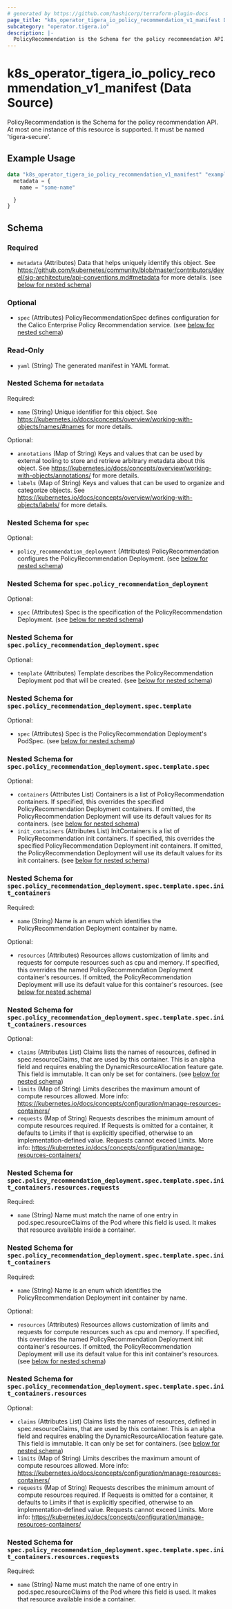```yaml
---
# generated by https://github.com/hashicorp/terraform-plugin-docs
page_title: "k8s_operator_tigera_io_policy_recommendation_v1_manifest Data Source - terraform-provider-k8s"
subcategory: "operator.tigera.io"
description: |-
  PolicyRecommendation is the Schema for the policy recommendation API. At most one instance of this resource is supported. It must be named 'tigera-secure'.
---
```


# k8s_operator_tigera_io_policy_recommendation_v1_manifest (Data Source)

PolicyRecommendation is the Schema for the policy recommendation API. At most one instance of this resource is supported. It must be named 'tigera-secure'.

## Example Usage

```terraform
data "k8s_operator_tigera_io_policy_recommendation_v1_manifest" "example" {
  metadata = {
    name = "some-name"

  }
}
```

<!-- schema generated by tfplugindocs -->
## Schema

### Required

- `metadata` (Attributes) Data that helps uniquely identify this object. See https://github.com/kubernetes/community/blob/master/contributors/devel/sig-architecture/api-conventions.md#metadata for more details. (see [below for nested schema](#nestedatt--metadata))

### Optional

- `spec` (Attributes) PolicyRecommendationSpec defines configuration for the Calico Enterprise Policy Recommendation service. (see [below for nested schema](#nestedatt--spec))

### Read-Only

- `yaml` (String) The generated manifest in YAML format.

<a id="nestedatt--metadata"></a>
### Nested Schema for `metadata`

Required:

- `name` (String) Unique identifier for this object. See https://kubernetes.io/docs/concepts/overview/working-with-objects/names/#names for more details.

Optional:

- `annotations` (Map of String) Keys and values that can be used by external tooling to store and retrieve arbitrary metadata about this object. See https://kubernetes.io/docs/concepts/overview/working-with-objects/annotations/ for more details.
- `labels` (Map of String) Keys and values that can be used to organize and categorize objects. See https://kubernetes.io/docs/concepts/overview/working-with-objects/labels/ for more details.


<a id="nestedatt--spec"></a>
### Nested Schema for `spec`

Optional:

- `policy_recommendation_deployment` (Attributes) PolicyRecommendation configures the PolicyRecommendation Deployment. (see [below for nested schema](#nestedatt--spec--policy_recommendation_deployment))

<a id="nestedatt--spec--policy_recommendation_deployment"></a>
### Nested Schema for `spec.policy_recommendation_deployment`

Optional:

- `spec` (Attributes) Spec is the specification of the PolicyRecommendation Deployment. (see [below for nested schema](#nestedatt--spec--policy_recommendation_deployment--spec))

<a id="nestedatt--spec--policy_recommendation_deployment--spec"></a>
### Nested Schema for `spec.policy_recommendation_deployment.spec`

Optional:

- `template` (Attributes) Template describes the PolicyRecommendation Deployment pod that will be created. (see [below for nested schema](#nestedatt--spec--policy_recommendation_deployment--spec--template))

<a id="nestedatt--spec--policy_recommendation_deployment--spec--template"></a>
### Nested Schema for `spec.policy_recommendation_deployment.spec.template`

Optional:

- `spec` (Attributes) Spec is the PolicyRecommendation Deployment's PodSpec. (see [below for nested schema](#nestedatt--spec--policy_recommendation_deployment--spec--template--spec))

<a id="nestedatt--spec--policy_recommendation_deployment--spec--template--spec"></a>
### Nested Schema for `spec.policy_recommendation_deployment.spec.template.spec`

Optional:

- `containers` (Attributes List) Containers is a list of PolicyRecommendation containers. If specified, this overrides the specified PolicyRecommendation Deployment containers. If omitted, the PolicyRecommendation Deployment will use its default values for its containers. (see [below for nested schema](#nestedatt--spec--policy_recommendation_deployment--spec--template--spec--containers))
- `init_containers` (Attributes List) InitContainers is a list of PolicyRecommendation init containers. If specified, this overrides the specified PolicyRecommendation Deployment init containers. If omitted, the PolicyRecommendation Deployment will use its default values for its init containers. (see [below for nested schema](#nestedatt--spec--policy_recommendation_deployment--spec--template--spec--init_containers))

<a id="nestedatt--spec--policy_recommendation_deployment--spec--template--spec--containers"></a>
### Nested Schema for `spec.policy_recommendation_deployment.spec.template.spec.init_containers`

Required:

- `name` (String) Name is an enum which identifies the PolicyRecommendation Deployment container by name.

Optional:

- `resources` (Attributes) Resources allows customization of limits and requests for compute resources such as cpu and memory. If specified, this overrides the named PolicyRecommendation Deployment container's resources. If omitted, the PolicyRecommendation Deployment will use its default value for this container's resources. (see [below for nested schema](#nestedatt--spec--policy_recommendation_deployment--spec--template--spec--init_containers--resources))

<a id="nestedatt--spec--policy_recommendation_deployment--spec--template--spec--init_containers--resources"></a>
### Nested Schema for `spec.policy_recommendation_deployment.spec.template.spec.init_containers.resources`

Optional:

- `claims` (Attributes List) Claims lists the names of resources, defined in spec.resourceClaims, that are used by this container.  This is an alpha field and requires enabling the DynamicResourceAllocation feature gate.  This field is immutable. It can only be set for containers. (see [below for nested schema](#nestedatt--spec--policy_recommendation_deployment--spec--template--spec--init_containers--resources--claims))
- `limits` (Map of String) Limits describes the maximum amount of compute resources allowed. More info: https://kubernetes.io/docs/concepts/configuration/manage-resources-containers/
- `requests` (Map of String) Requests describes the minimum amount of compute resources required. If Requests is omitted for a container, it defaults to Limits if that is explicitly specified, otherwise to an implementation-defined value. Requests cannot exceed Limits. More info: https://kubernetes.io/docs/concepts/configuration/manage-resources-containers/

<a id="nestedatt--spec--policy_recommendation_deployment--spec--template--spec--init_containers--resources--claims"></a>
### Nested Schema for `spec.policy_recommendation_deployment.spec.template.spec.init_containers.resources.requests`

Required:

- `name` (String) Name must match the name of one entry in pod.spec.resourceClaims of the Pod where this field is used. It makes that resource available inside a container.




<a id="nestedatt--spec--policy_recommendation_deployment--spec--template--spec--init_containers"></a>
### Nested Schema for `spec.policy_recommendation_deployment.spec.template.spec.init_containers`

Required:

- `name` (String) Name is an enum which identifies the PolicyRecommendation Deployment init container by name.

Optional:

- `resources` (Attributes) Resources allows customization of limits and requests for compute resources such as cpu and memory. If specified, this overrides the named PolicyRecommendation Deployment init container's resources. If omitted, the PolicyRecommendation Deployment will use its default value for this init container's resources. (see [below for nested schema](#nestedatt--spec--policy_recommendation_deployment--spec--template--spec--init_containers--resources))

<a id="nestedatt--spec--policy_recommendation_deployment--spec--template--spec--init_containers--resources"></a>
### Nested Schema for `spec.policy_recommendation_deployment.spec.template.spec.init_containers.resources`

Optional:

- `claims` (Attributes List) Claims lists the names of resources, defined in spec.resourceClaims, that are used by this container.  This is an alpha field and requires enabling the DynamicResourceAllocation feature gate.  This field is immutable. It can only be set for containers. (see [below for nested schema](#nestedatt--spec--policy_recommendation_deployment--spec--template--spec--init_containers--resources--claims))
- `limits` (Map of String) Limits describes the maximum amount of compute resources allowed. More info: https://kubernetes.io/docs/concepts/configuration/manage-resources-containers/
- `requests` (Map of String) Requests describes the minimum amount of compute resources required. If Requests is omitted for a container, it defaults to Limits if that is explicitly specified, otherwise to an implementation-defined value. Requests cannot exceed Limits. More info: https://kubernetes.io/docs/concepts/configuration/manage-resources-containers/

<a id="nestedatt--spec--policy_recommendation_deployment--spec--template--spec--init_containers--resources--claims"></a>
### Nested Schema for `spec.policy_recommendation_deployment.spec.template.spec.init_containers.resources.requests`

Required:

- `name` (String) Name must match the name of one entry in pod.spec.resourceClaims of the Pod where this field is used. It makes that resource available inside a container.
